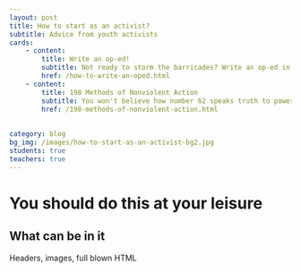 ```yaml
---
layout: post
title: How to start as an activist?
subtitle: Advice from youth activists
cards:
    - content:
        title: Write an op-ed!
        subtitle: Not ready to storm the barricades? Write an op-ed in your local newspaper.
        href: /how-to-write-an-oped.html
    - content:
        title: 198 Methods of Nonviolent Action
        subtitle: You won't believe how number 62 speaks truth to power
        href: /198-methods-of-nonviolent-action.html   
        
      
category: blog
bg_img: /images/how-to-start-as-an-activist-bg2.jpg
students: true
teachers: true
---
```


You should do this at your leisure
==================================

## What can be in it

Headers, images, full blown HTML
